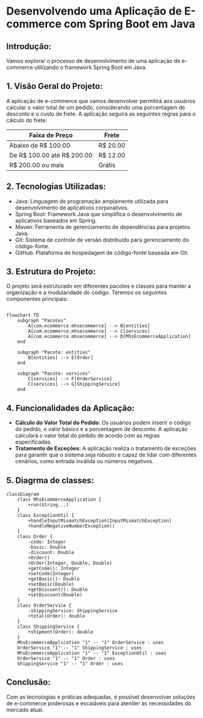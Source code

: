 # Desenvolvendo uma Aplicação de E-commerce com Spring Boot em Java

## Introdução:
 Vamos explorar o processo de desenvolvimento de uma aplicação de e-commerce utilizando o framework Spring Boot em Java.

## 1. Visão Geral do Projeto:
A aplicação de e-commerce que vamos desenvolver permitirá aos usuários calcular o valor total de um pedido, considerando uma porcentagem de desconto e o custo de frete. A aplicação seguirá as seguintes regras para o cálculo do frete:

| Faixa de Preço       | Frete   |
|----------------------|---------|
| Abaixo de R$ 100.00  | R$ 20.00|
| De R$ 100.00 até R$ 200.00 | R$ 12.00 |
| R$ 200.00 ou mais    | Grátis  |

## 2. Tecnologias Utilizadas:
- Java: Linguagem de programação amplamente utilizada para desenvolvimento de aplicativos corporativos.
- Spring Boot: Framework Java que simplifica o desenvolvimento de aplicativos baseados em Spring.
- Maven: Ferramenta de gerenciamento de dependências para projetos Java.
- Git: Sistema de controle de versão distribuído para gerenciamento do código-fonte.
- GitHub: Plataforma de hospedagem de código-fonte baseada em Git.

## 3. Estrutura do Projeto:
O projeto será estruturado em diferentes pacotes e classes para manter a organização e a modularidade do código. Teremos os seguintes componentes principais:
```mermaid

flowchart TD
    subgraph "Pacotes"
        A[com.ecommerce.mhsecommerce] --> B[entities]
        A[com.ecommerce.mhsecommerce] --> C[services]
        A[com.ecommerce.mhsecommerce] --> D[MhsEcommerceApplication]
    end

    subgraph "Pacote: entities"
        B[entities] --> E[Order]
    end

    subgraph "Pacote: services"
        C[services] --> F[OrderService]
        C[services] --> G[ShippingService]
    end
  ```

## 4. Funcionalidades da Aplicação:
- **Cálculo do Valor Total do Pedido**: Os usuários podem inserir o código do pedido, o valor básico e a porcentagem de desconto. A aplicação calculará o valor total do pedido de acordo com as regras especificadas.
- **Tratamento de Exceções**: A aplicação realiza o tratamento de exceções para garantir que o sistema seja robusto e capaz de lidar com diferentes cenários, como entrada inválida ou números negativos.

## 5. Diagrma de classes:
```mermaid
classDiagram
    class MhsEcommerceApplication {
        +run(String...)
    }
    class ExceptionUtil {
        +handleInputMismatchException(InputMismatchException)
        +handleNegativeNumberException()
    }
    class Order {
        -code: Integer
        -basic: Double
        -discount: Double
        +Order()
        +Order(Integer, Double, Double)
        +getCode(): Integer
        +setCode(Integer)
        +getBasic(): Double
        +setBasic(Double)
        +getDiscuont(): Double
        +setDiscuont(Double)
    }
    class OrderService {
        -shippingService: ShippingService
        +total(Order): double
    }
    class ShippingService {
        +shipment(Order): double
    }
    MhsEcommerceApplication "1" -- "1" OrderService : uses
    OrderService "1" -- "1" ShippingService : uses
    MhsEcommerceApplication "1" -- "1" ExceptionUtil : uses
    OrderService "1" -- "1" Order : uses
    ShippingService "1" -- "1" Order : uses
```


## Conclusão:
Com as tecnologias e práticas adequadas, é possível desenvolver soluções de e-commerce poderosas e escaláveis para atender às necessidades do mercado atual.

